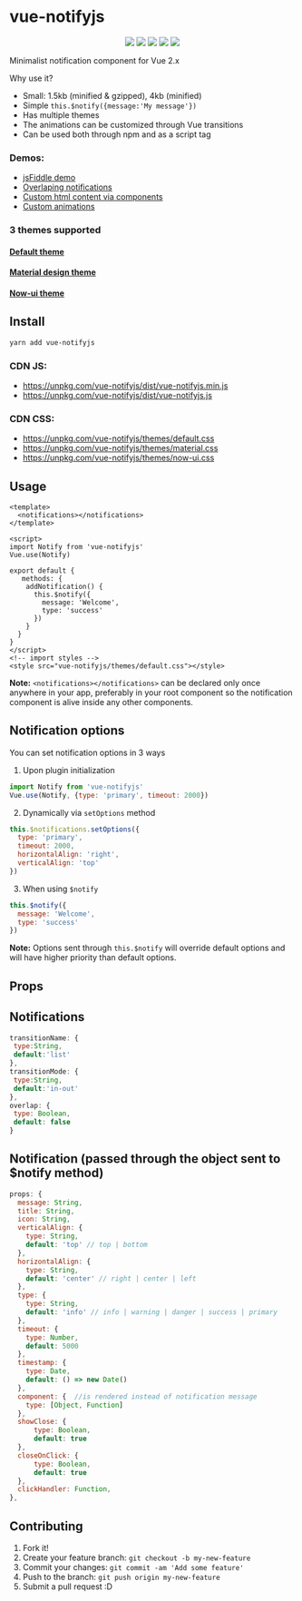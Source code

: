 # vue-notifyjs
<p align="center">
  <a href="https://www.npmjs.com/package/vue-notifyjs"><img src="https://img.shields.io/npm/v/vue-notifyjs.svg"></a>
  <a href="https://www.npmjs.com/package/vue-notifyjs"><img src="https://img.shields.io/npm/dt/vue-notifyjs.svg"></a>
  <a href="https://www.npmjs.com/package/vue-notifyjs"><img src="https://img.shields.io/badge/license-MIT-blue.svg"></a>
  <a href="https://twitter.com/intent/tweet?text=Wow:&url=%5Bobject%20Object%5D"><img src="https://img.shields.io/twitter/url/https/github.com/cristijora/vue-notifyjs.svg?style=social"></a>
  <a href="http://img.badgesize.io/cristijora/vue-notifyjs/master/dist/vue-notifyjs.min.js.svg?compression=gzip&style=flat-square"><img src="http://img.badgesize.io/cristijora/vue-notifyjs/master/dist/vue-notifyjs.min.js.svg?compression=gzip&style=flat-square"></a>
</p>
Minimalist notification component for Vue 2.x

Why use it?
- Small: 1.5kb (minified & gzipped), 4kb (minified)
- Simple `this.$notify({message:'My message'})`
- Has multiple themes 
- The animations can be customized through Vue transitions
- Can be used both through npm and as a script tag

### Demos: 
- [jsFiddle demo](https://jsfiddle.net/z11fe07p/2248/)
- [Overlaping notifications](https://jsfiddle.net/z11fe07p/2284/)
- [Custom html content via components](https://jsfiddle.net/z11fe07p/2297/)
- [Custom animations](https://jsfiddle.net/z11fe07p/2517/)

### 3 themes supported
#### [Default theme](https://jsfiddle.net/z11fe07p/2248/)
#### [Material design theme](https://jsfiddle.net/z11fe07p/2286/)
#### [Now-ui theme](https://jsfiddle.net/z11fe07p/2288/)

## Install

```bash
yarn add vue-notifyjs
```

### CDN JS: 
* https://unpkg.com/vue-notifyjs/dist/vue-notifyjs.min.js
* https://unpkg.com/vue-notifyjs/dist/vue-notifyjs.js

### CDN CSS: 
* https://unpkg.com/vue-notifyjs/themes/default.css
* https://unpkg.com/vue-notifyjs/themes/material.css
* https://unpkg.com/vue-notifyjs/themes/now-ui.css

## Usage

```vue
<template>
  <notifications></notifications>
</template>

<script>
import Notify from 'vue-notifyjs'
Vue.use(Notify)

export default {
   methods: {
    addNotification() {
      this.$notify({
        message: 'Welcome',
        type: 'success'
      })
    }
  }
}
</script>
<!-- import styles -->
<style src="vue-notifyjs/themes/default.css"></style>

```
**Note:** `<notifications></notifications>` can be declared only once anywhere in your app,
preferably in your root component so the notification component is alive inside any other components.

## Notification options
You can set notification options in 3 ways

1. Upon plugin initialization

```js
import Notify from 'vue-notifyjs'
Vue.use(Notify, {type: 'primary', timeout: 2000})
```
2. Dynamically via `setOptions` method

```js
this.$notifications.setOptions({
  type: 'primary', 
  timeout: 2000,
  horizontalAlign: 'right',
  verticalAlign: 'top'
})
```

3. When using `$notify`

```js
this.$notify({
  message: 'Welcome',
  type: 'success'
})
```

**Note:** Options sent through `this.$notify` will override default options and will have higher priority than default options.

## Props

## Notifications 

```js
transitionName: {
 type:String,
 default:'list'
},
transitionMode: {
 type:String,
 default:'in-out'
},
overlap: {
 type: Boolean,
 default: false
}
```

## Notification (passed through the object sent to $notify method)
```js
props: {
  message: String,
  title: String,
  icon: String,
  verticalAlign: {
    type: String,
    default: 'top' // top | bottom
  },
  horizontalAlign: {
    type: String,
    default: 'center' // right | center | left
  },
  type: {
    type: String,
    default: 'info' // info | warning | danger | success | primary
  },
  timeout: {
    type: Number,
    default: 5000
  },
  timestamp: {
    type: Date,
    default: () => new Date()
  },
  component: {  //is rendered instead of notification message
    type: [Object, Function]
  },
  showClose: {
      type: Boolean,
      default: true
  },
  closeOnClick: {
      type: Boolean,
      default: true
  },
  clickHandler: Function,
},
```
## Contributing

1. Fork it!
2. Create your feature branch: `git checkout -b my-new-feature`
3. Commit your changes: `git commit -am 'Add some feature'`
4. Push to the branch: `git push origin my-new-feature`
5. Submit a pull request :D

